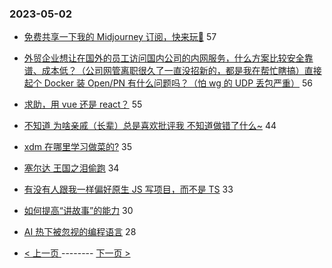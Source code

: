 ### 2023-05-02 
- [免费共享一下我的 Midjourney 订阅，快来玩🤣](https://www.v2ex.com/t/936818) 57
- [外贸企业想让在国外的员工访问国内公司的内网服务，什么方案比较安全靠谱、成本低？（公司网管离职很久了一直没招新的，都是我在帮忙瞎搞）直接起个 Docker 装 Open\/PN 有什么问题吗？（怕 wg 的 UDP 丢包严重）](https://www.v2ex.com/t/936787) 56
- [求助，用 vue 还是 react？](https://www.v2ex.com/t/936789) 55
- [不知道 为啥亲戚（长辈）总是喜欢批评我 不知道做错了什么~](https://www.v2ex.com/t/936843) 44
- [xdm 在哪里学习做菜的?](https://www.v2ex.com/t/936758) 35
- [塞尔达 王国之泪偷跑](https://www.v2ex.com/t/936821) 34
- [有没有人跟我一样偏好原生 JS 写项目，而不是 TS](https://www.v2ex.com/t/936772) 33
- [如何提高“讲故事”的能力](https://www.v2ex.com/t/936810) 30
- [AI 热下被忽视的编程语言](https://www.v2ex.com/t/936806) 28 

- [ < 上一页 ](https://github.com/able8/v2ex-hot-record/blob/master/2023-05-01.md) -------- [ 下一页 > ](https://github.com/able8/v2ex-hot-record/blob/master/2023-05-03.md)